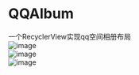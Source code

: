 # QQAlbum

一个RecyclerView实现qq空间相册布局
</br>
![image](https://github.com/forvv231/QQAlbum/blob/master/screenshot/QQAlbum.png)
</br>
![image](https://github.com/forvv231/QQAlbum/blob/master/screenshot/pre1.png)
</br>
![image](https://github.com/forvv231/QQAlbum/blob/master/screenshot/img1.png)